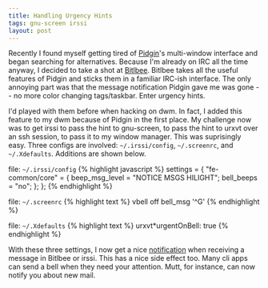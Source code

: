 ```yaml
---
title: Handling Urgency Hints
tags: gnu-screen irssi
layout: post
---
```


Recently I found myself getting tired of [Pidgin][pg]'s multi-window
interface and began searching for alternatives.  Because I'm already on
IRC all the time anyway, I decided to take a shot at [Bitlbee][bb].
Bitlbee takes all the useful features of Pidgin and sticks them in a
familiar IRC-ish interface.  The only annoying part was that the message
notification Pidgin gave me was gone -- no more color changing
tags/taskbar.  Enter urgency hints.

I'd played with them before when hacking on dwm.  In fact, I added this
feature to my dwm because of Pidgin in the first place.  My challenge
now was to get irssi to pass the hint to gnu-screen, to pass the hint to
urxvt over an ssh session, to pass it to my window manager.  This was
suprisingly easy.  Three configs are involved: `~/.irssi/config`,
`~/.screenrc`, and `~/.Xdefaults`.  Additions are shown below.

file: `~/.irssi/config` {% highlight javascript %}
settings = {
    "fe-common/core" = {
        beep_msg_level = "NOTICE MSGS HILIGHT";
        bell_beeps = "no";
    };
};
{% endhighlight %}

file: `~/.screenrc` {% highlight text %}
vbell off
bell_msg '^G'
{% endhighlight %}

file: `~/.Xdefaults` {% highlight text %}
urxvt*urgentOnBell:    true
{% endhighlight %}

With these three settings, I now get a nice [notification][ss] when
receiving a message in Bitlbee or irssi.  This has a nice side effect
too.  Many cli apps can send a bell when they need your attention.
Mutt, for instance, can now notify you about new mail.

[pg]: http://pidgin.im
[bb]: http://www.bitlbee.org
[ss]: /static/img/screenshots/2008-11-24-211910_1680x1050_scrot.png
